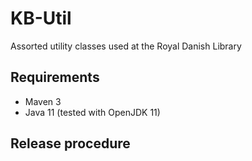 # KB-Util 

Assorted utility classes used at the Royal Danish Library

## Requirements

* Maven 3                                  
* Java 11 (tested with OpenJDK 11)

## Release procedure


 